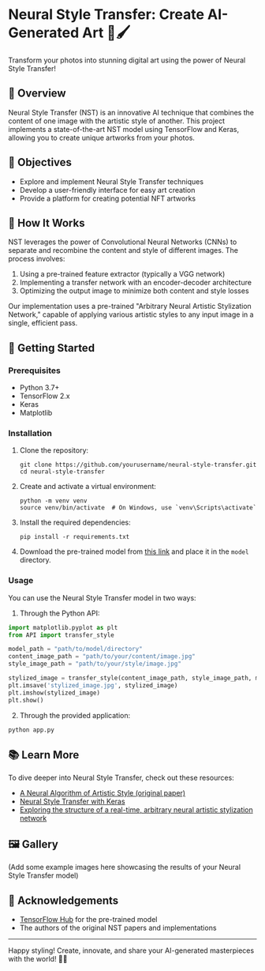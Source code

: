 # Neural Style Transfer: Create AI-Generated Art 🎨🖌️

Transform your photos into stunning digital art using the power of Neural Style Transfer!

## 🌟 Overview

Neural Style Transfer (NST) is an innovative AI technique that combines the content of one image with the artistic style of another. This project implements a state-of-the-art NST model using TensorFlow and Keras, allowing you to create unique artworks from your photos.

## 🎯 Objectives

- Explore and implement Neural Style Transfer techniques
- Develop a user-friendly interface for easy art creation
- Provide a platform for creating potential NFT artworks

## 🧠 How It Works

NST leverages the power of Convolutional Neural Networks (CNNs) to separate and recombine the content and style of different images. The process involves:

1. Using a pre-trained feature extractor (typically a VGG network)
2. Implementing a transfer network with an encoder-decoder architecture
3. Optimizing the output image to minimize both content and style losses

Our implementation uses a pre-trained "Arbitrary Neural Artistic Stylization Network," capable of applying various artistic styles to any input image in a single, efficient pass.

## 🚀 Getting Started

### Prerequisites

- Python 3.7+
- TensorFlow 2.x
- Keras
- Matplotlib

### Installation

1. Clone the repository:
   ```
   git clone https://github.com/yourusername/neural-style-transfer.git
   cd neural-style-transfer
   ```

2. Create and activate a virtual environment:
   ```
   python -m venv venv
   source venv/bin/activate  # On Windows, use `venv\Scripts\activate`
   ```

3. Install the required dependencies:
   ```
   pip install -r requirements.txt
   ```

4. Download the pre-trained model from [this link](https://tfhub.dev/google/magenta/arbitrary-image-stylization-v1-256/2) and place it in the `model` directory.

### Usage

You can use the Neural Style Transfer model in two ways:

1. Through the Python API:

```python
import matplotlib.pyplot as plt
from API import transfer_style

model_path = "path/to/model/directory"
content_image_path = "path/to/your/content/image.jpg"
style_image_path = "path/to/your/style/image.jpg"

stylized_image = transfer_style(content_image_path, style_image_path, model_path)
plt.imsave('stylized_image.jpg', stylized_image)
plt.imshow(stylized_image)
plt.show()
```

2. Through the provided application:

```
python app.py
```


## 📚 Learn More

To dive deeper into Neural Style Transfer, check out these resources:

- [A Neural Algorithm of Artistic Style (original paper)](https://arxiv.org/abs/1508.06576)
- [Neural Style Transfer with Keras](https://keras.io/examples/generative/neural_style_transfer/)
- [Exploring the structure of a real-time, arbitrary neural artistic stylization network](https://arxiv.org/abs/1705.06830)

## 🖼️ Gallery

(Add some example images here showcasing the results of your Neural Style Transfer model)

## 🙏 Acknowledgements

- [TensorFlow Hub](https://tfhub.dev/) for the pre-trained model
- The authors of the original NST papers and implementations

---

Happy styling! Create, innovate, and share your AI-generated masterpieces with the world! 🎨🚀

